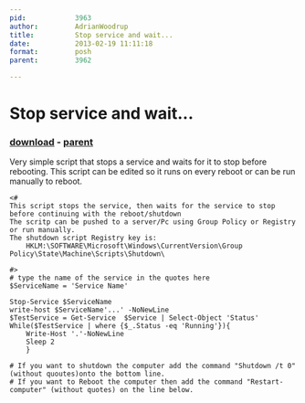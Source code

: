 ```yaml
---
pid:            3963
author:         AdrianWoodrup
title:          Stop service and wait...
date:           2013-02-19 11:11:18
format:         posh
parent:         3962

---
```


# Stop service and wait...

### [download](Scripts\3963.ps1) - [parent](Scripts\3962.md)

Very simple script that stops a service and waits for it to stop before rebooting. This script can be edited so it runs on every reboot or can be run manually to reboot. 

```posh
<# 
This script stops the service, then waits for the service to stop before continuing with the reboot/shutdown 
The scritp can be pushed to a server/Pc using Group Policy or Registry or run manually.
The shutdown script Registry key is:
	HKLM:\SOFTWARE\Microsoft\Windows\CurrentVersion\Group Policy\State\Machine\Scripts\Shutdown\

#>
# type the name of the service in the quotes here
$ServiceName = 'Service Name'

Stop-Service $ServiceName
write-host $ServiceName'...' -NoNewLine
$TestService = Get-Service  $Service | Select-Object 'Status'
While($TestService | where {$_.Status -eq 'Running'}){	
	Write-Host '.'-NoNewLine 
	Sleep 2	
	}
	
# If you want to shutdown the computer add the command "Shutdown /t 0" (without quoutes)onto the bottom line.
# If you want to Reboot the computer then add the command "Restart-computer" (without quotes) on the line below.
```
